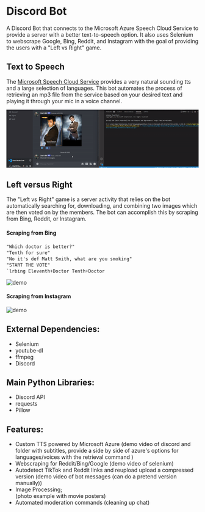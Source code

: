 # Discord Bot
A Discord Bot that connects to the Microsoft Azure Speech Cloud Service to provide a server with a better text-to-speech option.
It also uses Selenium to webscrape Google, Bing, Reddit, and Instagram with the goal of providing the users with a "Left vs Right" game.

## Text to Speech
The [Microsoft Speech Cloud Service](https://learn.microsoft.com/en-us/azure/cognitive-services/speech-service/text-to-speech) provides a very natural sounding tts and a large selection of languages. This bot automates the process of retrieving
an mp3 file from the service based on your desired text and playing it through your mic in a voice channel. 

![demo](https://github.com/DeeFrancois/discord-bot/blob/main/DocumentationImages/tts_demo.gif)


## Left versus Right
The "Left vs Right" game is a server activity that relies on the bot automatically searching for, downloading, and combining two images which are then voted on by the members. The bot can accomplish this by scraping from Bing, Reddit, or Instagram.
#### Scraping from Bing
```
"Which doctor is better?"
"Tenth for sure"
"No it's def Matt Smith, what are you smoking"
"START THE VOTE"
`lrbing Eleventh+Doctor Tenth+Doctor 
```

![demo](https://github.com/DeeFrancois/discord-bot/blob/main/DocumentationImages/bing_demo.gif)

#### Scraping from Instagram
![demo](https://github.com/DeeFrancois/discord-bot/blob/main/DocumentationImages/ig_demo.gif)

## External Dependencies:
- Selenium
- youtube-dl
- ffmpeg 
- Discord


## Main Python Libraries:
- Discord API
- requests
- Pillow

## Features:
- Custom TTS powered by Microsoft Azure
(demo video of discord and folder with subtitles, provide a side by side of azure's options for languages/voices with the retrieval command )
- Webscraping for Reddit/Bing/Google
(demo video of selenium)
- Autodetect TikTok and Reddit links and reupload upload a compressed version
(demo video of bot messages (can do a pretend version manually))
- Image Processing;  
(photo example with movie posters)
- Automated moderation commands (cleaning up chat)

